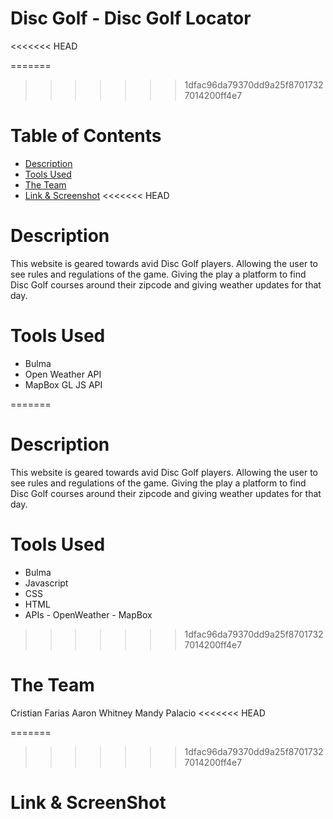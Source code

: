 # Disc Golf - Disc Golf Locator
<<<<<<< HEAD

=======
>>>>>>> 1dfac96da79370dd9a25f87017327014200ff4e7
# Table of Contents
* [Description](#description)
* [Tools Used](#tools-used)
* [The Team](#the-team)
* [Link & Screenshot](#link-&-screenshot)
<<<<<<< HEAD

# Description
This website is geared towards avid Disc Golf players. Allowing the user to see rules and regulations of the game. Giving the play a platform to find Disc Golf courses around their zipcode and giving weather updates for that day.

# Tools Used
* Bulma
* Open Weather API
* MapBox GL JS API

=======
# Description
This website is geared towards avid Disc Golf players. Allowing the user to see rules and regulations of the game. Giving the play a platform to find Disc Golf courses around their zipcode and giving weather updates for that day.
# Tools Used
* Bulma
* Javascript
* CSS
* HTML
* APIs - OpenWeather - MapBox
>>>>>>> 1dfac96da79370dd9a25f87017327014200ff4e7
# The Team
Cristian Farias 
Aaron Whitney
Mandy Palacio
<<<<<<< HEAD

=======
>>>>>>> 1dfac96da79370dd9a25f87017327014200ff4e7
# Link & ScreenShot
